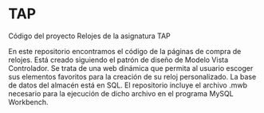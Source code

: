 # TAP
Código del proyecto Relojes de la asignatura TAP

En este repositorio encontramos el código de la páginas de compra de relojes. Está creado siguiendo el patrón de diseño de Modelo Vista Controlador. Se trata de una web dinámica que permita al usuario escoger sus elementos favoritos para la creación de su reloj personalizado. La base de datos del almacén está en SQL. El repositorio incluye el archivo .mwb necesario para la ejecución de dicho archivo en el programa MySQL Workbench.
